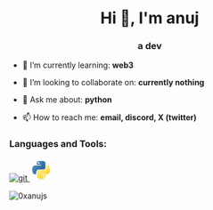 <h1 align="center">Hi 👋, I'm anuj</h1>
<h3 align="center">a dev</h3>

- 🌱 I’m currently learning: **web3**

- 👯 I’m looking to collaborate on: **currently nothing**

- 💬 Ask me about: **python**

- 📫 How to reach me: **email, discord, X (twitter)**
  


<h3 align="left">Languages and Tools:</h3>
<p align="left"> <a href="https://git-scm.com/" target="_blank" rel="noreferrer"> <img src="https://www.vectorlogo.zone/logos/git-scm/git-scm-icon.svg" alt="git" width="40" height="40"/> </a> <a href="https://www.python.org" target="_blank" rel="noreferrer"> <img src="https://raw.githubusercontent.com/devicons/devicon/master/icons/python/python-original.svg" alt="python" width="40" height="40"/> </a> </p>

<p><img align="center" src="https://github-readme-stats.vercel.app/api/top-langs?username=0xanujs&show_icons=true&locale=en&layout=compact" alt="0xanujs" /></p>


<!---
anuj1kr/anuj1kr is a ✨ special ✨ repository because its `README.md` (this file) appears on your GitHub profile.
You can click the Preview link to take a look at your changes.
--->
